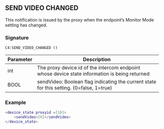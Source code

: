 ## SEND VIDEO CHANGED

This notification is issued by the proxy when the endpoint’s Monitor Mode setting has changed. 


### Signature

`C4:SEND_VIDEO_CHANGED ()`


| Parameter | Description |
| --- | --- |
| int | The proxy device id of the intercom endpoint whose device state information is being returned |
| BOOL | sendVideo: Boolean flag indicating the current state for this setting. (0=false, 1=true) |


### Example

```lua
<device_state proxyid =[10]>
    <sendVideo>[0]</sendVideo>
</device_state>
```

